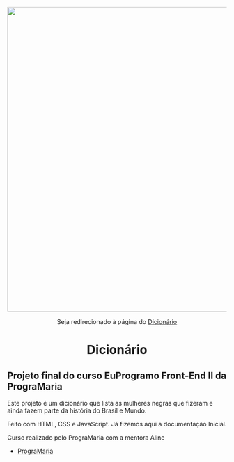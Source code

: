  <p align="center">
    <img width="700" src="https://user-images.githubusercontent.com/102911341/206719895-8ebcea31-b5d5-40e6-ba12-16069aebe885.png">
</p>

<p align="center">Seja redirecionado à página do 
<a href="https://suellendiass.github.io/front-end-dicinario/" target="_blank">Dicionário</a></p>


 
 
 <p> <h1 align="center">Dicionário</h1></p>
     

 
 

 
 ## Projeto final do curso EuProgramo Front-End II da PrograMaria

  Este projeto é um dicionário que lista as mulheres negras que fizeram e ainda fazem parte
da história do Brasil e Mundo.

 Feito com HTML, CSS e JavaScript. Já fizemos aqui a
documentação Inicial.

Curso realizado pelo PrograMaria com a mentora Aline

- [PrograMaria](https://www.programaria.org/)
